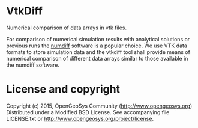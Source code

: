 # VtkDiff
Numerical comparison of data arrays in vtk files.

For comparison of numerical simulation results with analytical solutions
or previous runs the [numdiff](http://www.nongnu.org/numdiff/) software
is a popular choice. We use VTK data formats to store simulation data and
the vtkdiff tool shall provide means of numerical comparison of different
data arrays similar to those available in the numdiff software.

# License and copyright
Copyright (c) 2015, OpenGeoSys Community (http://www.opengeosys.org)
Distributed under a Modified BSD License.
See accompanying file LICENSE.txt or http://www.opengeosys.org/project/license.

